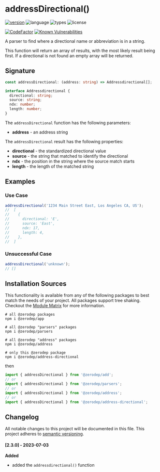 # addressDirectional()

[![version](https://img.shields.io/npm/v/@zerodep/address-directional?style=flat-square&color=blue)](https://www.npmjs.com/package/@zerodep/address-directional)
![language](https://img.shields.io/badge/typescript-100%25-blue?style=flat-square)
![types](https://img.shields.io/badge/types-included-blue?style=flat-square)
![license](https://img.shields.io/github/license/cdepage/zerodep?color=blue&style=flat-square)

[![CodeFactor](https://www.codefactor.io/repository/github/cdepage/zerodep/badge)](https://www.codefactor.io/repository/github/cdepage/zerodep)
[![Known Vulnerabilities](https://snyk.io/test/github/cdepage/zerodep/badge.svg)](https://snyk.io/test/github/cdepage/zerodep)

A parser to find where a directional name or abbreviation is in a string.

This function will return an array of results, with the most likely result being first. If a directional is not found an empty array will be returned.

## Signature

```typescript
const addressDirectional: (address: string) => Addressdirectional[];

interface Addressdirectional {
  directional: string;
  source: string;
  ndx: number;
  length: number;
}
```

The `addressDirectional` function has the following parameters:

- **address** - an address string

The `addressDirectional` result has the following properties:

- **directional** - the standardized directional value
- **source** - the string that matched to identify the directional
- **ndx** - the position in the string where the source match starts
- **length** - the length of the matched string

## Examples

### Use Case

```javascript
addressDirectional('1234 Main Street East, Los Angeles CA, US');
//  [
//    {
//      directional: 'E',
//      source: 'East',
//      ndx: 17,
//      length: 4,
//    },
//  ]
```

### Unsuccessful Case

```javascript
addressDirectional('unknown');
// []
```

## Installation Sources

This functionality is available from any of the following packages to best match the needs of your project. All packages support tree shaking. Checkout the [Module Matrix](/) for more information.

```shell
# all @zerodep packages
npm i @zerodep/app

# all @zerodep "parsers" packages
npm i @zerodep/parsers

# all @zerodep "address" packages
npm i @zerodep/address

# only this @zerodep package
npm i @zerodep/address-directional
```

then

```javascript
import { addressDirectional } from '@zerodep/add';
// or
import { addressDirectional } from '@zerodep/parsers';
// or
import { addressDirectional } from '@zerodep/address';
// or
import { addressDirectional } from '@zerodep/address-directional';
```

## Changelog

All notable changes to this project will be documented in this file. This project adheres to [semantic versioning](https://semver.org/spec/v2.0.0.html).

#### [2.3.0] - 2023-07-03

**Added**

- added the `addressdirectional()` function
